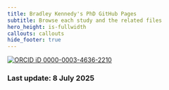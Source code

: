 ```yaml
---
title: Bradley Kennedy's PhD GitHub Pages
subtitle: Browse each study and the related files
hero_height: is-fullwidth
callouts: callouts
hide_footer: true
---
```

  <a href="https://orcid.org/0000-0003-4636-2210" aria-label="View ORCID record" target="_blank" rel="noopener noreferrer" class="profile-card">
  <img src="https://orcid.org/sites/default/files/images/orcid_16x16.png" alt="ORCID iD"/>
  <span>0000-0003-4636-2210</span>
</a>

### Last update: 8 July 2025

<script src="//cdn.jsdelivr.net/npm/sweetalert2@11"></script>
<script src="{{ site.baseurl }}/assets/js/popup.js" type="text/javascript"></script>